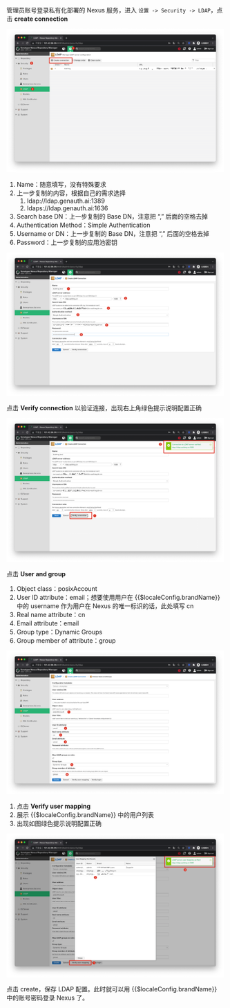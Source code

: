 <IntegrationDetailCard :title="`在 Nexus 中配置 LDAP`">

管理员账号登录私有化部署的 Nexus 服务，进入 `设置 -> Security -> LDAP`，点击 **create connection**

<img src="../../images/integration/ldap-nexus/2-1.png" class="md-img-padding" />

1. Name：随意填写，没有特殊要求
2. 上一步复制的内容，根据自己的需求选择
   1. ldap://ldap.genauth.ai:1389
   2. ldaps://ldap.genauth.ai:1636
3. Search base DN：上一步复制的 Base DN，注意把 “,” 后面的空格去掉
4. Authentication Method：Simple Authentication
5. Username or DN：上一步复制的 Base DN，注意把 “,” 后面的空格去掉
6. Password：上一步复制的应用池密钥

<img src="../../images/integration/ldap-nexus/2-2.png" class="md-img-padding" />

点击 **Verify connection** 以验证连接，出现右上角绿色提示说明配置正确

<img src="../../images/integration/ldap-nexus/2-3.png" class="md-img-padding" />

点击 **User and group**

1. Object class：posixAccount
2. User ID attribute：email；想要使用用户在 {{$localeConfig.brandName}} 中的 username 作为用户在 Nexus 的唯一标识的话，此处填写 cn
3. Real name attribute：cn
4. Email attribute：email
5. Group type：Dynamic Groups
6. Group member of attribute：group

<img src="../../images/integration/ldap-nexus/2-4.png" class="md-img-padding" />

1. 点击 **Verify user mapping**
2. 展示 {{$localeConfig.brandName}} 中的用户列表
3. 出现如图绿色提示说明配置正确

<img src="../../images/integration/ldap-nexus/2-5.png" class="md-img-padding" />

点击 create，保存 LDAP 配置。此时就可以用 {{$localeConfig.brandName}} 中的账号密码登录 Nexus 了。

</IntegrationDetailCard>
